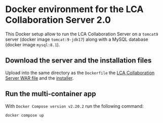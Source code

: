 # Docker environment for the LCA Collaboration Server 2.0

This Docker setup allow to run the LCA Collaboration Server on a `tomcat9` server (docker image `tomcat:9-jdk17`) along with a MySQL database (docker image `mysql:8.1`).


## Download the server and the installation files

Upload into the same directory as the `Dockerfile` the [LCA Collaboration Server WAR file](https://www.openlca.org/wp-content/uploads/2023/08/lca-collaboration-server-2.0.2_2023-08-16.war) and the [installer](https://www.openlca.org/wp-content/uploads/2023/08/lca-collaboration-server-installer-2.0.1_2023-08-15.jar).

## Run the multi-container app

With `Docker Compose version v2.20.2` run the following command:

```bash
docker compose up
```
